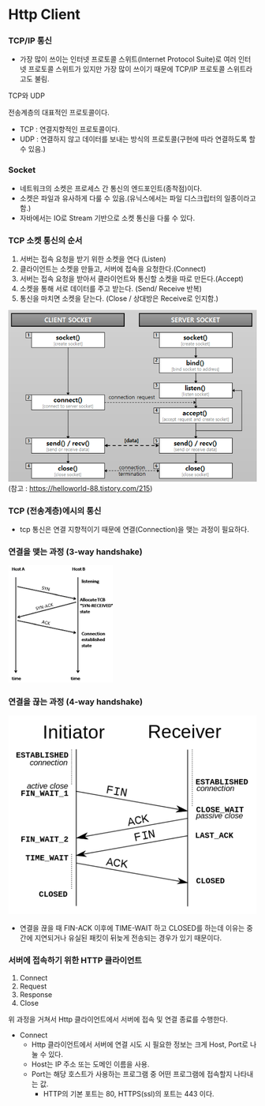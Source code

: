 # Http Client

### TCP/IP 통신

- 가장 많이 쓰이는 인터넷 프로토콜 스위트(Internet Protocol Suite)로 여러 인터넷 프로토콜 스위트가 있지만 가장 많이 쓰이기 때문에 TCP/IP 프로토콜 스위트라고도 불림.

TCP와 UDP

전송계층의 대표적인 프로토콜이다.

- TCP : 연결지향적인 프로토콜이다.
- UDP : 연결하지 않고 데이터를 보내는 방식의 프로토콜(구현에 따라 연결하도록 할 수 있음.)

### Socket

- 네트워크의 소켓은 프로세스 간 통신의 엔드포인트(종착점)이다.
- 소켓은 파일과 유사하게 다룰 수 있음.(유닉스에서는 파일 디스크립터의 일종이라고 함.)
- 자바에서는 IO로 Stream 기반으로 소켓 통신을 다룰 수 있다.


### TCP 소켓 통신의 순서
1. 서버는 접속 요청을 받기 위한 소켓을 연다 (Listen)
2. 클라이언트는 소켓을 만들고, 서버에 접속을 요청한다.(Connect)
3. 서버는 접속 요청을 받아서 클라이언트와 통신할 소켓을 따로 만든다.(Accept)
4. 소켓을 통해 서로 데이터를 주고 받는다. (Send/ Receive 반복)
5. 통신을 마치면 소켓을 닫는다. (Close / 상대방은 Receive로 인지함.)

![img.png](img.png)
(참고 : https://helloworld-88.tistory.com/215)

### TCP (전송계층)에시의 통신

- tcp 통신은 연결 지향적이기 때문에 연결(Connection)을 맺는 과정이 필요하다.


### 연결을 맺는 과정 (3-way handshake)
![img_1.png](img_1.png)

### 연결을 끊는 과정 (4-way handshake)
![img_2.png](img_2.png)

- 연결을 끊을 때 FIN-ACK 이후에 TIME-WAIT 하고 CLOSED를 하는데 이유는 중간에 지연되거나 유실된 패킷이 뒤늦게 전송되는 경우가 있기 때문이다.

### 서버에 접속하기 위한 HTTP 클라이언트
1. Connect
2. Request
3. Response
4. Close

위 과정을 거쳐서 Http 클라이언트에서 서버에 접속 및 연결 종료를 수행한다.

- Connect
  - Http 클라이언트에서 서버에 연결 시도 시 필요한 정보는 크게 Host, Port로 나눌 수 있다.
  - Host는 IP 주소 또는 도메인 이름을 사용.
  - Port는 해당 호스트가 사용하는 프로그램 중 어떤 프로그램에 접속할지 나타내는 값.
    - HTTP의 기본 포트는 80, HTTPS(ssl)의 포트는 443 이다.
